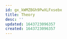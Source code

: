 ```yaml
---
id: gx_kWMZBGh9PwXLFxsebx
title: Theory
desc: ''
updated: 1643723096357
created: 1643723096357
---
```


